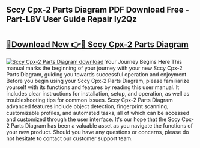 ## Sccy Cpx-2 Parts Diagram PDF Download Free - Part-L8V User Guide Repair Iy2Qz

# <h2><a href="http://dfr2e7.blite.top/?on=Sccy+Cpx-2+Parts+Diagram">🔗Download New 👉🔴 Sccy Cpx-2 Parts Diagram</a></h2>

[![Sccy Cpx-2 Parts Diagram download](https://i.imgur.com/lujVjoI.png)](http://dfr2e7.blite.top/?on=Sccy+Cpx-2+Parts+Diagram)
Your Journey Begins Here This manual marks the beginning of your journey with your new Sccy Cpx-2 Parts Diagram, guiding you towards successful operation and enjoyment. Before you begin using your Sccy Cpx-2 Parts Diagram, please familiarize yourself with its functions and features by reading this user manual. It includes clear instructions for installation, setup, and operation, as well as troubleshooting tips for common issues. Sccy Cpx-2 Parts Diagram advanced features include object detection, fingerprint scanning, customizable profiles, and automated tasks, all of which can be accessed and customized through the user interface. It's our hope that the Sccy Cpx-2 Parts Diagram has been a valuable asset as you navigate the functions of your new product. Should you have any questions or concerns, please do not hesitate to contact our customer support team.
